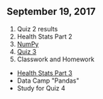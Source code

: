 ## September 19, 2017
1. Quiz 2 results
2. Health Stats Part 2
2. [NumPy](../Slides/L6_NumPy.pdf)
3. [Quiz 3](https://docs.google.com/forms/d/e/1FAIpQLSf4AFhUVgRuAOWF7_t-4PDmPYHUdXizALR2OftZUGDP1DNcZQ/viewform?usp=sf_link)
4. Classwork and Homework
  * [Health Stats Part 3](https://classroom.github.com/a/iUAMHIUT)
  * Data Camp "Pandas"
  * Study for Quiz 4
